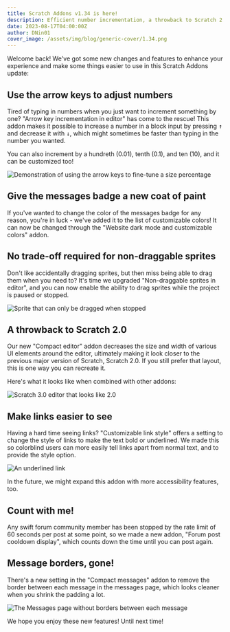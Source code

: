 ```yaml
---
title: Scratch Addons v1.34 is here!
description: Efficient number incrementation, a throwback to Scratch 2.0, and more!
date: 2023-08-17T04:00:00Z
author: DNin01
cover_image: /assets/img/blog/generic-cover/1.34.png
---
```


Welcome back! We've got some new changes and features to enhance your experience and make some things easier to use in this Scratch Addons update:

## Use the arrow keys to adjust numbers

Tired of typing in numbers when you just want to increment something by one? "Arrow key incrementation in editor" has come to the rescue! This addon makes it possible to increase a number in a block input by pressing <kbd>↑</kbd> and decrease it with <kbd>↓</kbd>, which might sometimes be faster than typing in the number you wanted.

You can also increment by a hundreth (0.01), tenth (0.1), and ten (10), and it can be customized too!

![Demonstration of using the arrow keys to fine-tune a size percentage](/assets/img/blog/v1-34-released/increment-input.gif)

## Give the messages badge a new coat of paint

If you've wanted to change the color of the messages badge for any reason, you're in luck - we've added it to the list of customizable colors! It can now be changed through the "Website dark mode and customizable colors" addon.

## No trade-off required for non-draggable sprites

Don't like accidentally dragging sprites, but then miss being able to drag them when you need to? It's time we upgraded "Non-draggable sprites in editor", and you can now enable the ability to drag sprites while the project is paused or stopped.

![Sprite that can only be dragged when stopped](/assets/img/blog/v1-34-released/stop-to-drag.gif)

## A throwback to Scratch 2.0

Our new "Compact editor" addon decreases the size and width of various UI elements around the editor, ultimately making it look closer to the previous major version of Scratch, Scratch 2.0. If you still prefer that layout, this is one way you can recreate it.

Here's what it looks like when combined with other addons:

![Scratch 3.0 editor that looks like 2.0](/assets/img/blog/v1-34-released/like-2.png)

## Make links easier to see

Having a hard time seeing links? "Customizable link style" offers a setting to change the style of links to make the text bold or underlined. We made this so colorblind users can more easily tell links apart from normal text, and to provide the style option.

![An underlined link](/assets/img/blog/v1-34-released/underlined-link.png)

In the future, we might expand this addon with more accessibility features, too.

## Count with me!

Any swift forum community member has been stopped by the rate limit of 60 seconds per post at some point, so we made a new addon, "Forum post cooldown display", which counts down the time until you can post again.

## Message borders, gone!

There's a new setting in the "Compact messages" addon to remove the border between each message in the messages page, which looks cleaner when you shrink the padding a lot.

![The Messages page without borders between each message](/assets/img/blog/v1-34-released/messages-no-border.png)

We hope you enjoy these new features! Until next time!
